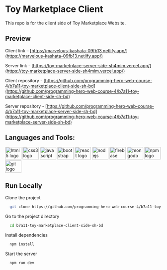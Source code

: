 # Toy Marketplace Client
This repo is for the client side of Toy Marketplace Website.

## Preview

Client link – [https://marvelous-kashata-09fb13.netlify.app/](https://marvelous-kashata-09fb13.netlify.app/)

Server link - [https://toy-marketplace-server-side-sh4mim.vercel.app/](https://toy-marketplace-server-side-sh4mim.vercel.app/)

Client repository - [https://github.com/programming-hero-web-course-4/b7a11-toy-marketplace-client-side-sh-bd](https://github.com/programming-hero-web-course-4/b7a11-toy-marketplace-client-side-sh-bd)

Server repository - [https://github.com/programming-hero-web-course-4/b7a11-toy-marketplace-server-side-sh-bd](https://github.com/programming-hero-web-course-4/b7a11-toy-marketplace-server-side-sh-bd)

## Languages and Tools:
<div align="left">
  <img src="https://cdn.jsdelivr.net/gh/devicons/devicon/icons/html5/html5-plain-wordmark.svg" height="40" width="52" alt="html5 logo"  />
  <img src="https://cdn.jsdelivr.net/gh/devicons/devicon/icons/css3/css3-plain-wordmark.svg" height="40" width="52" alt="css3 logo"  />
  <img src="https://cdn.jsdelivr.net/gh/devicons/devicon/icons/javascript/javascript-original.svg" height="40" width="52" alt="javascript logo"  />
  <img src="https://cdn.jsdelivr.net/gh/devicons/devicon/icons/bootstrap/bootstrap-original.svg" height="40" width="52" alt="bootstrap logo"  />
  <img src="https://cdn.jsdelivr.net/gh/devicons/devicon/icons/react/react-original-wordmark.svg" height="40" width="52" alt="react logo"  />
  <img src="https://cdn.jsdelivr.net/gh/devicons/devicon/icons/nodejs/nodejs-original.svg" height="40" width="52" alt="nodejs logo"  />
  <img src="https://cdn.jsdelivr.net/gh/devicons/devicon/icons/firebase/firebase-plain-wordmark.svg" height="40" width="52" alt="firebase logo"  />  
  <img src="https://cdn.jsdelivr.net/gh/devicons/devicon/icons/mongodb/mongodb-original.svg" height="40" width="52" alt="mongodb logo"  />
  <img src="https://cdn.jsdelivr.net/gh/devicons/devicon/icons/npm/npm-original-wordmark.svg" height="40" width="52" alt="npm logo"  />
  <img src="https://cdn.jsdelivr.net/gh/devicons/devicon/icons/git/git-plain-wordmark.svg" height="40" width="52" alt="git logo"  />
</div>

## Run Locally

Clone the project

```bash
  git clone https://github.com/programming-hero-web-course-4/b7a11-toy-marketplace-client-side-sh-bd.git
```

Go to the project directory

```bash
  cd b7a11-toy-marketplace-client-side-sh-bd
```

Install dependencies

```bash
  npm install
```

Start the server

```bash
  npm run dev
```